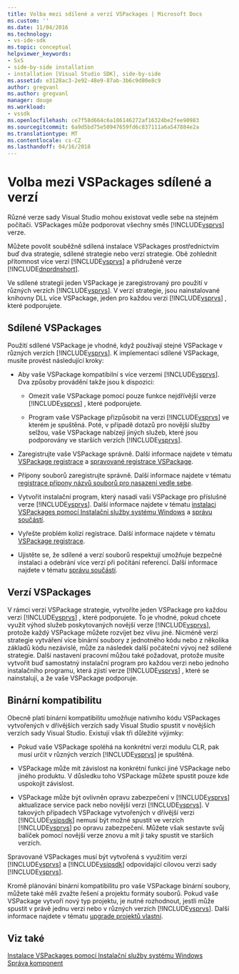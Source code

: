 ```yaml
---
title: Volba mezi sdílené a verzí VSPackages | Microsoft Docs
ms.custom: ''
ms.date: 11/04/2016
ms.technology:
- vs-ide-sdk
ms.topic: conceptual
helpviewer_keywords:
- SxS
- side-by-side installation
- installation [Visual Studio SDK], side-by-side
ms.assetid: e3128ac3-2e92-48e9-87ab-3b6c9d80e8c9
author: gregvanl
ms.author: gregvanl
manager: douge
ms.workload:
- vssdk
ms.openlocfilehash: ce7f58d664c6a186146272af16324be2fee90983
ms.sourcegitcommit: 6a9d5bd75e50947659fd6c837111a6a547884e2a
ms.translationtype: MT
ms.contentlocale: cs-CZ
ms.lasthandoff: 04/16/2018
---
```

# <a name="choosing-between-shared-and-versioned-vspackages"></a>Volba mezi VSPackages sdílené a verzí
Různé verze sady Visual Studio mohou existovat vedle sebe na stejném počítači. VSPackages může podporovat všechny směs [!INCLUDE[vsprvs](../code-quality/includes/vsprvs_md.md)] verze.  
  
 Můžete povolit souběžně sdílená instalace VSPackages prostřednictvím buď dva strategie, sdílené strategie nebo verzí strategie. Obě zohlednit přítomnost více verzí [!INCLUDE[vsprvs](../code-quality/includes/vsprvs_md.md)] a přidružené verze [!INCLUDE[dnprdnshort](../code-quality/includes/dnprdnshort_md.md)].  
  
 Ve sdílené strategii jeden VSPackage je zaregistrovaný pro použití v různých verzích [!INCLUDE[vsprvs](../code-quality/includes/vsprvs_md.md)]. V verzí strategie, jsou nainstalované knihovny DLL více VSPackage, jeden pro každou verzi [!INCLUDE[vsprvs](../code-quality/includes/vsprvs_md.md)] , které podporujete.  
  
## <a name="shared-vspackages"></a>Sdílené VSPackages  
 Použití sdílené VSPackage je vhodné, když používají stejné VSPackage v různých verzích [!INCLUDE[vsprvs](../code-quality/includes/vsprvs_md.md)]. K implementaci sdílené VSPackage, musíte provést následující kroky:  
  
-   Aby vaše VSPackage kompatibilní s více verzemi [!INCLUDE[vsprvs](../code-quality/includes/vsprvs_md.md)]. Dva způsoby provádění takže jsou k dispozici:  
  
    -   Omezit vaše VSPackage pomocí pouze funkce nejdřívější verze [!INCLUDE[vsprvs](../code-quality/includes/vsprvs_md.md)] , které podporujete.  
  
    -   Program vaše VSPackage přizpůsobit na verzi [!INCLUDE[vsprvs](../code-quality/includes/vsprvs_md.md)] ve kterém je spuštěná. Poté, v případě dotazů pro novější služby selžou, vaše VSPackage nabízejí jiných služeb, které jsou podporovány ve starších verzích [!INCLUDE[vsprvs](../code-quality/includes/vsprvs_md.md)].  
  
-   Zaregistrujte vaše VSPackage správně. Další informace najdete v tématu [VSPackage registrace](../extensibility/internals/vspackage-registration.md) a [spravované registrace VSPackage](http://msdn.microsoft.com/en-us/f69e0ea3-6a92-4639-8ca9-4c9c210e58a1).  
  
-   Přípony souborů zaregistrujte správně. Další informace najdete v tématu [registrace přípony názvů souborů pro nasazení vedle sebe](../extensibility/registering-file-name-extensions-for-side-by-side-deployments.md).  
  
-   Vytvořit instalační program, který nasadí vaši VSPackage pro příslušné verze [!INCLUDE[vsprvs](../code-quality/includes/vsprvs_md.md)]. Další informace najdete v tématu [instalaci VSPackages pomocí Instalační služby systému Windows](../extensibility/internals/installing-vspackages-with-windows-installer.md) a [správu součástí](../extensibility/internals/component-management.md).  
  
-   Vyřešte problém kolizí registrace. Další informace najdete v tématu [VSPackage registrace](../extensibility/internals/vspackage-registration.md).  
  
-   Ujistěte se, že sdílené a verzí souborů respektují umožňuje bezpečné instalaci a odebrání více verzí při počítání referencí. Další informace najdete v tématu [správu součástí](../extensibility/internals/component-management.md).  
  
## <a name="versioned-vspackages"></a>Verzí VSPackages  
 V rámci verzí VSPackage strategie, vytvoříte jeden VSPackage pro každou verzi [!INCLUDE[vsprvs](../code-quality/includes/vsprvs_md.md)] , které podporujete. To je vhodné, pokud chcete využít výhod služeb poskytovaných novější verze [!INCLUDE[vsprvs](../code-quality/includes/vsprvs_md.md)], protože každý VSPackage můžete rozvíjet bez vlivu jiné. Nicméně verzí strategie vytváření více binární soubory z jednotného kódu nebo z několika základů kódu nezávislé, může za následek další počáteční vývoj než sdílené strategie. Další nastavení pracovní můžou také požadovat, protože musíte vytvořit buď samostatný instalační program pro každou verzi nebo jednoho instalačního programu, která zjistí verze [!INCLUDE[vsprvs](../code-quality/includes/vsprvs_md.md)] , které se nainstalují, a že vaše VSPackage podporuje.  
  
## <a name="binary-compatibility"></a>Binární kompatibilitu  
 Obecně platí binární kompatibilitu umožňuje nativního kódu VSPackages vytvořených v dřívějších verzích sady Visual Studio spustit v novějších verzích sady Visual Studio. Existují však tři důležité výjimky:  
  
-   Pokud vaše VSPackage spoléhá na konkrétní verzi modulu CLR, pak musí určit v různých verzích [!INCLUDE[vsprvs](../code-quality/includes/vsprvs_md.md)] je spuštěná.  
  
-   VSPackage může mít závislost na konkrétní funkci jiné VSPackage nebo jiného produktu. V důsledku toho VSPackage můžete spustit pouze kde uspokojit závislost.  
  
-   VSPackage může být ovlivněn opravu zabezpečení v [!INCLUDE[vsprvs](../code-quality/includes/vsprvs_md.md)] aktualizace service pack nebo novější verzi [!INCLUDE[vsprvs](../code-quality/includes/vsprvs_md.md)]. V takových případech VSPackage vytvořených v dřívější verzi [!INCLUDE[vsipsdk](../extensibility/includes/vsipsdk_md.md)] nemusí být možné spustit ve verzích [!INCLUDE[vsprvs](../code-quality/includes/vsprvs_md.md)] po opravu zabezpečení. Můžete však sestavte svůj balíček pomocí novější verze znovu a mít ji taky spustit ve starších verzích.  
  
 Spravované VSPackages musí být vytvořená s využitím verzi [!INCLUDE[vsprvs](../code-quality/includes/vsprvs_md.md)] a [!INCLUDE[vsipsdk](../extensibility/includes/vsipsdk_md.md)] odpovídající cílovou verzi sady [!INCLUDE[vsprvs](../code-quality/includes/vsprvs_md.md)].  
  
 Kromě plánování binární kompatibilitu pro vaše VSPackage binární soubory, můžete také měli zvažte řešení a projektu formáty souborů. Pokud vaše VSPackage vytvoří nový typ projektu, je nutné rozhodnout, jestli může spustit v právě jednu verzi nebo v různých verzích [!INCLUDE[vsprvs](../code-quality/includes/vsprvs_md.md)]. Další informace najdete v tématu [upgrade projektů vlastní](../extensibility/internals/upgrading-projects.md#upgrading-custom-projects).  
  
## <a name="see-also"></a>Viz také  
 [Instalace VSPackages pomocí Instalační služby systému Windows](../extensibility/internals/installing-vspackages-with-windows-installer.md)   
 [Správa komponent](../extensibility/internals/component-management.md)